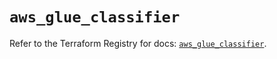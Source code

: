 # `aws_glue_classifier`

Refer to the Terraform Registry for docs: [`aws_glue_classifier`](https://registry.terraform.io/providers/hashicorp/aws/6.6.0/docs/resources/glue_classifier).
